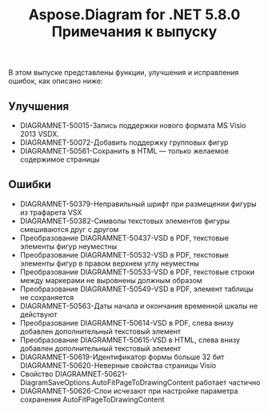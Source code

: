 ﻿---
title: Aspose.Diagram for .NET 5.8.0 Примечания к выпуску
type: docs
weight: 20
url: /ru/net/aspose-diagram-for-net-5-8-0-release-notes/
---
В этом выпуске представлены функции, улучшения и исправления ошибок, как описано ниже:
## **Улучшения**
- DIAGRAMNET-50015-Запись поддержки нового формата MS Visio 2013 VSDX.
- DIAGRAMNET-50072-Добавить поддержку групповых фигур
- DIAGRAMNET-50561-Сохранить в HTML — только желаемое содержимое страницы
## **Ошибки**
- DIAGRAMNET-50379-Неправильный шрифт при размещении фигуры из трафарета VSX
- DIAGRAMNET-50382-Символы текстовых элементов фигуры смешиваются друг с другом
- Преобразование DIAGRAMNET-50437-VSD в PDF, текстовые элементы фигур неуместны
- Преобразование DIAGRAMNET-50532-VSD в PDF, текстовые элементы фигур в правом верхнем углу неуместны
- Преобразование DIAGRAMNET-50533-VSD в PDF, текстовые строки между маркерами не выровнены должным образом
- Преобразование DIAGRAMNET-50549-VSD в PDF, элемент таблицы не сохраняется
- DIAGRAMNET-50563-Даты начала и окончания временной шкалы не действуют
- Преобразование DIAGRAMNET-50614-VSD в PDF, слева внизу добавлен дополнительный текстовый элемент
- Преобразование DIAGRAMNET-50615-VSD в HTML, слева внизу добавлен дополнительный текстовый элемент
- DIAGRAMNET-50619-Идентификатор формы больше 32 бит DIAGRAMNET-50620-Неверные свойства страницы Visio
- Свойство DIAGRAMNET-50621-DiagramSaveOptions.AutoFitPageToDrawingContent работает частично
- DIAGRAMNET-50626-Слои исчезают при настройке параметра сохранения AutoFitPageToDrawingContent
